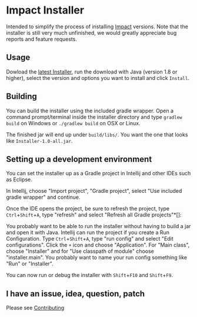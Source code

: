 # Impact Installer

Intended to simplify the process of installing [Impact] versions. Note that the installer is still very much unfinished, we would greatly appreciate bug reports and feature requests.

## Usage

Dowload the [latest Installer][releases], run the download with Java (version 1.8 or higher), select the version and options you want to install and click `Install`.

## Building

You can build the installer using the included gradle wrapper. Open a command prompt/terminal inside the installer directory and type `gradlew build` on Windows or `./gradlew build` on OSX or Linux.

The finished jar will end up under `build/libs/`. You want the one that looks like `Installer-1.0-all.jar`.

## Setting up a development environment

You can set the installer up as a Gradle project in Intellij and other IDEs such as Eclipse.

In Intellij, choose "Import project", "Gradle project", select "Use included gradle wrapper" and continue.

Once the IDE opens the project, be sure to refresh the project, type `Ctrl`+`Shift`+`A`, type "refresh" and select "Refresh all Gradle projects"*[]:

You probably want to be able to run the installer without having to build a jar and open it with Java. Intellij can run the project if you create a Run Configuration. Type `Ctrl`+`Shift`+`A`, type "run config" and select "Edit configurations". Click the `+` icon and choose "Application". For "Main class", choose "Installer" and for "Use classpath of module" choose "installer.main". You probably want to name your run config something like "Run" or "Installer".

You can now run or debug the installer with `Shift`+`F10` and `Shift`+`F9`.  

## I have an issue, idea, question, patch

Please see [Contributing]

[Impact]: https://impactdevelopment.github.io/
[releases]: /ImpactDevelopment/Installer/releases
[Contributing]: /ImpactDevelopment/Installer/blob/master/CONTRIBUTING.md
